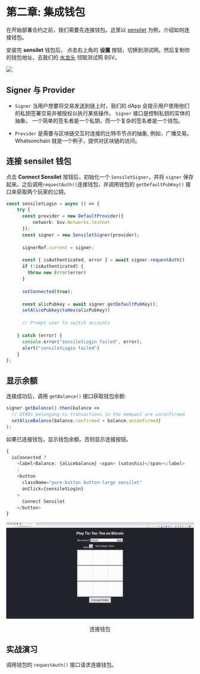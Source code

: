 # 第二章: 集成钱包

在开始部署合约之前，我们需要先连接钱包。这里以 [sensilet](https://sensilet.com) 为例，介绍如何连接钱包。

安装完 **sensilet** 钱包后， 点击右上角的 **设置** 按钮，切换到测试网。然后复制你的钱包地址，去我们的 [水龙头](https://scrypt.io/#faucet) 领取测试网 BSV。

<img src="https://github.com/sCrypt-Inc/image-hosting/blob/master/learn-scrypt-courses/testcoin.gif?raw=true" width="600">

## Signer 与 Provider

- `Signer` 当用户想要将交易发送到链上时，我们的 dApp 会提示用户使用他们的私钥签署交易并被授权以执行某些操作。 `Signer` 接口是控制私钥的实体的抽象。 一个简单的签名者是一个私钥，而一个复杂的签名者是一个钱包。

- `Provider` 是需要与区块链交互时连接的比特币节点的抽象, 例如，广播交易。 Whatsonchain 就是一个例子，提供对区块链的访问。


## 连接 **sensilet** 钱包

点击 **Connect Sensilet** 按钮后，初始化一个 `SensiletSigner`，并将 `signer` 保存起来。之后调用`requestAuth()`连接钱包，并调用钱包的 `getDefaultPubKey()` 接口来获取两个玩家的公钥。

```ts
const sensiletLogin = async () => {
    try {
      const provider = new DefaultProvider({
          network: bsv.Networks.testnet
      });
      const signer = new SensiletSigner(provider);

      signerRef.current = signer;
      
      const { isAuthenticated, error } = await signer.requestAuth()
      if (!isAuthenticated) {
        throw new Error(error)
      }

      setConnected(true);

      const alicPubkey = await signer.getDefaultPubKey();
      setAlicePubkey(toHex(alicPubkey))

      // Prompt user to switch accounts

    } catch (error) {
      console.error("sensiletLogin failed", error);
      alert("sensiletLogin failed")
    }
};
```

## 显示余额

连接成功后，调用 `getBalance()` 接口获取钱包余额:

```ts
signer.getBalance().then(balance => 
  // UTXOs belonging to transactions in the mempool are unconfirmed
  setAliceBalance(balance.confirmed + balance.unconfirmed)
);
```

如果已连接钱包，显示钱包余额。否则显示连接按钮。

```ts
{
  isConnected ?
    <label>Balance: {alicebalance} <span> (satoshis)</span></label>
    :
    <button
      className="pure-button button-large sensilet"
      onClick={sensiletLogin}
    >
      Connect Sensilet
    </button>
}
```


![](https://github.com/sCrypt-Inc/image-hosting/blob/master/learn-scrypt-courses/course-02/connectwallet.gif?raw=true)

<center>连接钱包</center>

## 实战演习

调用钱包的 `requestAuth()` 接口请求连接钱包。
